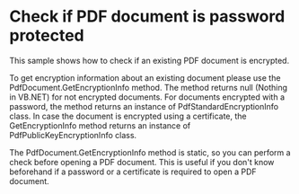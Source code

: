 # Check if PDF document is password protected
This sample shows how to check if an existing PDF document is encrypted.

To get encryption information about an existing document please use the PdfDocument.GetEncryptionInfo method. The method returns null (Nothing in VB.NET) for not encrypted documents. For documents encrypted with a password, the method returns an instance of PdfStandardEncryptionInfo class. In case the document is encrypted using a certificate, the GetEncryptionInfo method returns an instance of PdfPublicKeyEncryptionInfo class. 
 
The PdfDocument.GetEncryptionInfo method is static, so you can perform a check before opening a PDF document. This is useful if you don't know beforehand if a password or a certificate is required to open a PDF document.